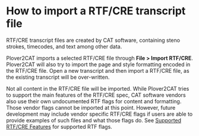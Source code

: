 # How to import a RTF/CRE transcript file

RTF/CRE transcript files are created by CAT software, containing steno strokes, timecodes, and text among other data.

Plover2CAT imports a selected RTF/CRE file through **File > Import RTF/CRE**. Plover2CAT will also try to import the page and style formatting encoded in the RTF/CRE file. Open a new transcript and then import a RTF/CRE file, as the existing transcript will be over-written. 

Not all content in the RTF/CRE file will be imported. While Plover2CAT tries to support the main features of the RTF/CRE spec, CAT software vendors also use their own undocumented RTF flags for content and formatting. Those vendor flags cannot be imported at this point. However, future development may include vendor specific RTF/CRE flags if users are able to provide examples of such files and what those flags do. See [Supported RTF/CRE Features](../reference/rtf_support.md) for supported RTF flags.

